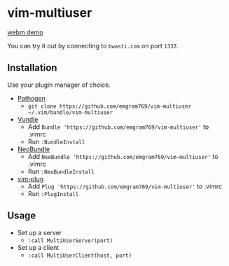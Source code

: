# vim-multiuser

[webm demo](http://bwasti.com/static/images/vim-multiuser.webm)

You can try it out by connecting to `bwasti.com` on port `1337`.

## Installation

Use your plugin manager of choice.

- [Pathogen](https://github.com/tpope/vim-pathogen)
  - `git clone https://github.com/emgram769/vim-multiuser ~/.vim/bundle/vim-multiuser`
- [Vundle](https://github.com/gmarik/vundle)
  - Add `Bundle 'https://github.com/emgram769/vim-multiuser'` to .vimrc
  - Run `:BundleInstall`
- [NeoBundle](https://github.com/Shougo/neobundle.vim)
  - Add `NeoBundle 'https://github.com/emgram769/vim-multiuser'` to .vimrc
  - Run `:NeoBundleInstall`
- [vim-plug](https://github.com/junegunn/vim-plug)
  - Add `Plug 'https://github.com/emgram769/vim-multiuser'` to .vimrc
  - Run `:PlugInstall`

## Usage

- Set up a server
  - `:call MultiUserServer(port)`
- Set up a client
  - `:call MultiUserClient(host, port)`
